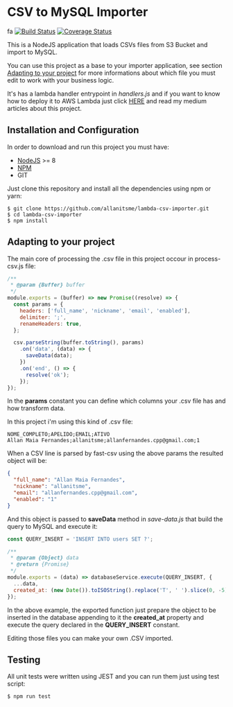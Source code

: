 # CSV to MySQL Importer
  fa
[![Build Status](https://travis-ci.org/allanitsme/lambda-csv-importer.svg?branch=master)](https://travis-ci.org/allanitsme/lambda-csv-importer)
[![Coverage Status](https://coveralls.io/repos/github/allanitsme/lambda-csv-importer/badge.svg?branch=master)](https://coveralls.io/github/allanitsme/lambda-csv-importer?branch=master)

This is a NodeJS application that loads CSVs files from S3 Bucket and import to MySQL.

You can use this project as a base to your importer application, see section [Adapting to your project](#adapt) for more informations about which file you must edit to work with your business logic.

It's has a lambda handler entrypoint in _handlers.js_ and if you want to know how to deploy it to AWS Lambda just click [HERE](https://medium.com/@allanitsme/s%C3%A9rie-importando-csvs-no-mysql-utilizando-s3-lambda-e-nodejs-parte-1-942eace4de76) and read my medium articles about this project.


## Installation and Configuration

In order to download and run this project you must have:

- [NodeJS](https://nodejs.org/en/) >= 8
- [NPM](https://www.npmjs.com/get-npm)
- GIT

Just clone this repository and install all the dependencies using npm or yarn:

```shell  
$ git clone https://github.com/allanitsme/lambda-csv-importer.git
$ cd lambda-csv-importer
$ npm install
```

## <a name="adapt"></a>Adapting to your project

The main core of processing the .csv file in this project occour in process-csv.js file:

```javascript
/**
 * @param {Buffer} buffer
 */
module.exports = (buffer) => new Promise((resolve) => {
  const params = {
    headers: ['full_name', 'nickname', 'email', 'enabled'],
    delimiter: ';',
    renameHeaders: true,
  };

  csv.parseString(buffer.toString(), params)
    .on('data', (data) => {
      saveData(data);
    })
    .on('end', () => {
      resolve('ok');
    });
});
```

In the **params** constant you can define which columns your .csv file has and how transform data.

In this project i'm using this kind of .csv file:

```csv
NOME_COMPLETO;APELIDO;EMAIL;ATIVO
Allan Maia Fernandes;allanitsme;allanfernandes.cpp@gmail.com;1
```

When a CSV line is parsed by fast-csv using the above params the resulted object will be:

```json
{
  "full_name": "Allan Maia Fernandes",
  "nickname": "allanitsme",
  "email": "allanfernandes.cpp@gmail.com",
  "enabled": "1"
}
```

And this object is passed to **saveData** method in _save-data.js_ that build the query to MySQL and execute it:

```javascript
const QUERY_INSERT = 'INSERT INTO users SET ?';

/**
 * @param {Object} data
 * @return {Promise}
 */
module.exports = (data) => databaseService.execute(QUERY_INSERT, {
  ...data,
  created_at: (new Date()).toISOString().replace('T', ' ').slice(0, -5),
});
```

In the above example, the exported function just prepare the object to be inserted in the database appending to it the **created_at** property and execute the query declared in the **QUERY_INSERT** constant.

Editing those files you can make your own .CSV imported.


## Testing

All unit tests were written using JEST and you can run them just using test script:

```shell
$ npm run test
```
